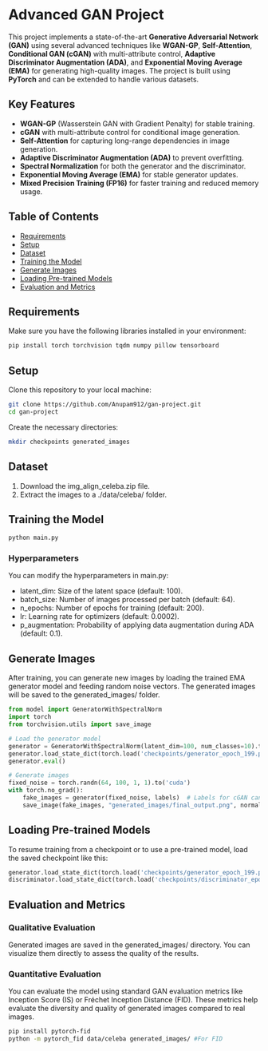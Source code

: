 # **Advanced GAN Project**

This project implements a state-of-the-art **Generative Adversarial Network (GAN)** using several advanced techniques like **WGAN-GP**, **Self-Attention**, **Conditional GAN (cGAN)** with multi-attribute control, **Adaptive Discriminator Augmentation (ADA)**, and **Exponential Moving Average (EMA)** for generating high-quality images. The project is built using **PyTorch** and can be extended to handle various datasets.

## **Key Features**

- **WGAN-GP** (Wasserstein GAN with Gradient Penalty) for stable training.
- **cGAN** with multi-attribute control for conditional image generation.
- **Self-Attention** for capturing long-range dependencies in image generation.
- **Adaptive Discriminator Augmentation (ADA)** to prevent overfitting.
- **Spectral Normalization** for both the generator and the discriminator.
- **Exponential Moving Average (EMA)** for stable generator updates.
- **Mixed Precision Training (FP16)** for faster training and reduced memory usage.

## **Table of Contents**

- [Requirements](#requirements)
- [Setup](#setup)
- [Dataset](#dataset)
- [Training the Model](#training-the-model)
- [Generate Images](#generate-images)
- [Loading Pre-trained Models](#loading-pre-trained-models)
- [Evaluation and Metrics](#evaluation-and-metrics)

## **Requirements**

Make sure you have the following libraries installed in your environment:

```bash
pip install torch torchvision tqdm numpy pillow tensorboard
```

## **Setup**

Clone this repository to your local machine:

```bash
git clone https://github.com/Anupam912/gan-project.git
cd gan-project
```

Create the necessary directories:

```bash
mkdir checkpoints generated_images
```

## **Dataset**

1. Download the img_align_celeba.zip file.
2. Extract the images to a ./data/celeba/ folder.

## **Training the Model**

```bash
python main.py
```

### **Hyperparameters**

You can modify the hyperparameters in main.py:

- latent_dim: Size of the latent space (default: 100).
- batch_size: Number of images processed per batch (default: 64).
- n_epochs: Number of epochs for training (default: 200).
- lr: Learning rate for optimizers (default: 0.0002).
- p_augmentation: Probability of applying data augmentation during ADA (default: 0.1).

## **Generate Images**

After training, you can generate new images by loading the trained EMA generator model and feeding random noise vectors. The generated images will be saved to the generated_images/ folder.

```python
from model import GeneratorWithSpectralNorm
import torch
from torchvision.utils import save_image

# Load the generator model
generator = GeneratorWithSpectralNorm(latent_dim=100, num_classes=10).to('cuda')
generator.load_state_dict(torch.load('checkpoints/generator_epoch_199.pth'))
generator.eval()

# Generate images
fixed_noise = torch.randn(64, 100, 1, 1).to('cuda')
with torch.no_grad():
    fake_images = generator(fixed_noise, labels)  # Labels for cGAN can be passed here
    save_image(fake_images, "generated_images/final_output.png", normalize=True)
```

## **Loading Pre-trained Models**

To resume training from a checkpoint or to use a pre-trained model, load the saved checkpoint like this:

```python
generator.load_state_dict(torch.load('checkpoints/generator_epoch_199.pth'))
discriminator.load_state_dict(torch.load('checkpoints/discriminator_epoch_199.pth'))
```

## **Evaluation and Metrics**

### Qualitative Evaluation

Generated images are saved in the generated_images/ directory. You can visualize them directly to assess the quality of the results.

### Quantitative Evaluation

You can evaluate the model using standard GAN evaluation metrics like Inception Score (IS) or Fréchet Inception Distance (FID). These metrics help evaluate the diversity and quality of generated images compared to real images.

```bash
pip install pytorch-fid
python -m pytorch_fid data/celeba generated_images/ #For FID
```
